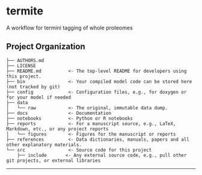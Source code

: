termite
==============================

A workflow for termini tagging of whole proteomes

Project Organization
--------------------

    ├── AUTHORS.md
    ├── LICENSE
    ├── README.md          <- The top-level README for developers using this project.
    ├── bin                <- Your compiled model code can be stored here (not tracked by git)
    ├── config             <- Configuration files, e.g., for doxygen or for your model if needed
    ├── data
    │   └── raw            <- The original, immutable data dump.
    ├── docs               <- Documentation
    ├── notebooks          <- Python or R notebooks
    ├── reports            <- For a manuscript source, e.g., LaTeX, Markdown, etc., or any project reports
    │   └── figures        <- Figures for the manuscript or reports
    ├── references         <- Data dictionaries, manuals, papers and all other explanatory materials.
    └── src                <- Source code for this project
        ├── include       <- Any external source code, e.g., pull other git projects, or external libraries

--------
